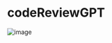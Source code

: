 # codeReviewGPT

![image](https://github.com/user-attachments/assets/f30dc89f-3ef2-41d8-9c96-8dfff01d17d2)
